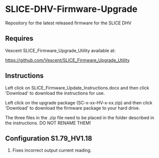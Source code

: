 # SLICE-DHV-Firmware-Upgrade
Repository for the latest released firmware for the SLICE DHV

## Requires 
  Vescent SLICE_Firmware_Upgrade_Utility available at:
  
  https://github.com/Vescent/SLICE_Firmware_Upgrade_Utility
## Instructions
 
  Left click on SLICE_Firmware_Update_Instructions.docx and then click 'Download' to download the instructions for use.

  Left click on the upgrade package (SC-x-xx-HV-x-xx.zip) and then click 'Download' to download the firmware package to your hard drive.
  
  The three files in the .zip file need to be placed in the folder described in the instructions. DO NOT RENAME THEM!
## Configuration S1.79_HV1.18
 1. Fixes incorrect output current reading. 
